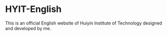 # HYIT-English
This is an official English website of Huiyin Institute of Technology designed and developed by me. 
